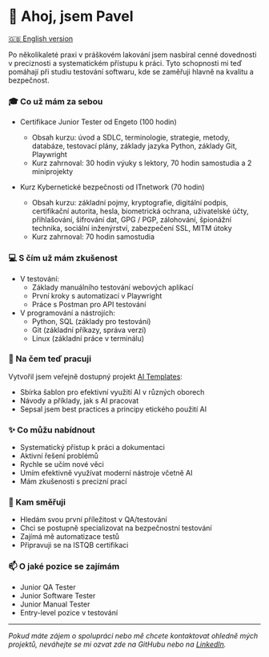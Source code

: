 # 👋 Ahoj, jsem Pavel

[🇬🇧 English version](https://github.com/painter99/painter99/blob/main/README.md)

Po několikaleté praxi v práškovém lakování jsem nasbíral cenné dovednosti v preciznosti a systematickém přístupu k práci. Tyto schopnosti mi teď pomáhají při studiu testování softwaru, kde se zaměřuji hlavně na kvalitu a bezpečnost.

### 🎓 Co už mám za sebou
- Certifikace Junior Tester od Engeto (100 hodin)
  * Obsah kurzu: úvod a SDLC, terminologie, strategie, metody, databáze, testovací plány, základy jazyka Python, základy Git, Playwright
  * Kurz zahrnoval: 30 hodin výuky s lektory, 70 hodin samostudia a 2 miniprojekty

- Kurz Kybernetické bezpečnosti od ITnetwork (70 hodin)
  * Obsah kurzu: základní pojmy, kryptografie, digitální podpis, certifikační autorita, hesla, biometrická ochrana, uživatelské účty, přihlašování, šifrování dat, GPG / PGP, zálohování, špionážní technika, sociální inženýrství, zabezpečení SSL, MITM útoky
  * Kurz zahrnoval: 70 hodin samostudia

### 💻 S čím už mám zkušenost
- V testování:
  * Základy manuálního testování webových aplikací
  * První kroky s automatizací v Playwright
  * Práce s Postman pro API testování
- V programování a nástrojích:
  * Python, SQL (základy pro testování)
  * Git (základní příkazy, správa verzí)
  * Linux (základní práce v terminálu)

### 🚀 Na čem teď pracuji
Vytvořil jsem veřejně dostupný projekt [AI Templates](https://github.com/painter99/ai-templates):
- Sbírka šablon pro efektivní využití AI v různých oborech
- Návody a příklady, jak s AI pracovat
- Sepsal jsem best practices a principy etického použití AI

### ✨ Co můžu nabídnout
- Systematický přístup k práci a dokumentaci
- Aktivní řešení problémů
- Rychle se učím nové věci
- Umím efektivně využívat moderní nástroje včetně AI
- Mám zkušenosti s precizní prací

### 🎯 Kam směřuji
- Hledám svou první příležitost v QA/testování
- Chci se postupně specializovat na bezpečnostní testování
- Zajímá mě automatizace testů
- Připravuji se na ISTQB certifikaci

### 📫 O jaké pozice se zajímám
- Junior QA Tester
- Junior Software Tester
- Junior Manual Tester
- Entry-level pozice v testování

---
*Pokud máte zájem o spolupráci nebo mě chcete kontaktovat ohledně mých projektů, neváhejte se mi ozvat zde na GitHubu nebo na [LinkedIn](https://linkedin.com/in/pavel-mares-p99).*
